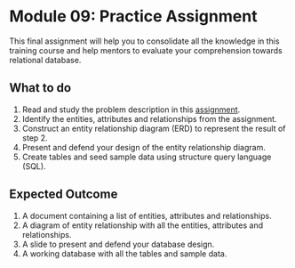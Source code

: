 # Module 09: Practice Assignment
This final assignment will help you to consolidate all the knowledge in this training course and help mentors to evaluate
your comprehension towards relational database.

## What to do
1. Read and study the problem description in this [assignment](https://github.com/skill-forger/assignments/blob/main/social-blogging.md).
2. Identify the entities, attributes and relationships from the assignment.
3. Construct an entity relationship diagram (ERD) to represent the result of step 2.
4. Present and defend your design of the entity relationship diagram.
5. Create tables and seed sample data using structure query language (SQL).

## Expected Outcome
1. A document containing a list of entities, attributes and relationships.
2. A diagram of entity relationship with all the entities, attributes and relationships.
3. A slide to present and defend your database design.
4. A working database with all the tables and sample data.
